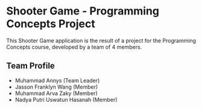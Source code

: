 # Shooter Game - Programming Concepts Project
This Shooter Game application is the result of a project for the Programming Concepts course, developed by a team of 4 members.

## Team Profile
- Muhammad Annys (Team Leader)
- Jasson Franklyn Wang (Member)
- Muhammad Arva Zaky (Member)
- Nadya Putri Uswatun Hasanah (Member)
